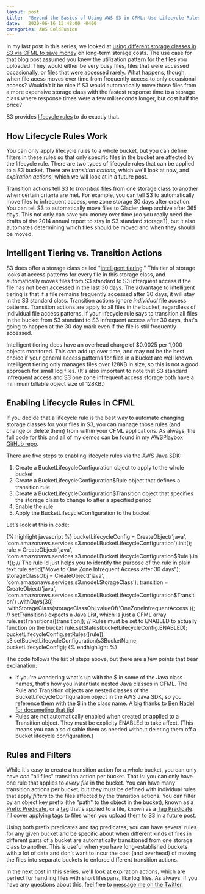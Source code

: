 ```yaml
---
layout: post
title:  "Beyond the Basics of Using AWS S3 in CFML: Use Lifecycle Rules to Move Files Into Different Storage Classes"
date:   2020-06-16 13:48:00 -0400
categories: AWS ColdFusion
---
```


In my last post in this series, we looked at [using different storage classes in S3 via CFML to save money](https://brianklaas.net/aws/coldfusion/2020/06/02/Beyond-Basics-S3-Storage-Classes.html) on long-term storage costs. The use case for that blog post assumed you knew the utilization pattern for the files you uploaded. They would either be very busy files, files that were accessed occasionally, or files that were accessed rarely. What happens, though, when file acess moves over time from frequently access to only occasional access? Wouldn't it be nice if S3 would automatically move those files from a more expensive storage class with the fastest response time to a storage class where response times were a few miliseconds longer, but cost half the price?

S3 provides [lifecycle rules](https://docs.aws.amazon.com/AmazonS3/latest/dev/object-lifecycle-mgmt.html) to do exactly that.

## How Lifecycle Rules Work

You can only apply lifecycle rules to a whole bucket, but you can define filters in these rules so that only specific files in the bucket are affected by the lifecycle rule. There are two types of lifecycle rules that can be applied to a S3 bucket. There are <em>transition actions</em>, which we'll look at now, and <em>expiration actions</em>, which we will look at in a future post.

Transition actions tell S3 to <em>transition</em> files from one storage class to another when certain criteria are met. For example, you can tell S3 to automatically move files to infrequent access, one zone storage 30 days after creation. You can tell S3 to automatically move files to Glacier deep archive after 365 days. This not only can save you money over time (do you really need the drafts of the 2014 annual report to stay in S3 standard storage?), but it also automates determining which files should be moved and when they should be moved.

## Intelligent Tiering vs. Transition Actions

S3 does offer a storage class called "[intelligent tiering](https://aws.amazon.com/s3/storage-classes/#Unknown_or_changing_access)." This tier of storage looks at access patterns for every file in this storage class, and automatically moves files from S3 standard to S3 infrequent access if the file has not been accessed in the last 30 days. The advantage to intelligent tiering is that if a file remains frequently accessed after 30 days, it will stay in the S3 standard class. Transition actions ignore _individual_ file access patterns. Transition actions are apply to all files in the bucket, regardless of individual file access patterns. If your lifecycle rule says to transition all files in the bucket from S3 standard to S3 infrequent access after 30 days, that's going to happen at the 30 day mark even if the file is still frequently accessed.

Intelligent tiering does have an overhead charge of $0.0025 per 1,000 objects monitored. This can add up over time, and may not be the best choice if your general access patterns for files in a bucket are well known. Intelligent tiering only manages files over 128KB in size, so this is not a good approach for small log files. (It's also important to note that S3 standard infrequent access and S3 one zone infrequent access storage both have a minimum billable object size of 128KB.)

## Enabling Lifecycle Rules in CFML

If you decide that a lifecycle rule is the best way to automate changing storage classes for your files in S3, you can manage those rules (and change or delete them) from within your CFML applications. As always, the full code for this and all of my demos can be found in my [AWSPlaybox GitHub repo](https://github.com/brianklaas/awsPlaybox).

There are five steps to enabling lifecycle rules via the AWS Java SDK:

1. Create a BucketLifecycleConfiguration object to apply to the whole bucket
2. Create a BucketLifecycleConfiguration$Rule object that defines a transition rule
3. Create a BucketLifecycleConfiguration$Transition object that specifies the storage class to change to after a specified period
4. Enable the rule
5. Apply the BucketLifecycleConfiguration to the bucket

Let's look at this in code:

{% highlight javascript %}
bucketLifecycleConfig = CreateObject('java', 'com.amazonaws.services.s3.model.BucketLifecycleConfiguration').init();
rule = CreateObject('java', 'com.amazonaws.services.s3.model.BucketLifecycleConfiguration$Rule').init();
// The rule Id just helps you to identify the purpose of the rule in plain text
rule.setId("Move to One Zone Infrequent Access after 30 days");
storageClassObj = CreateObject('java', 'com.amazonaws.services.s3.model.StorageClass');
transition = CreateObject('java', 'com.amazonaws.services.s3.model.BucketLifecycleConfiguration$Transition')
    .withDays(30)
    .withStorageClass(storageClassObj.valueOf('OneZoneInfrequentAccess'));
// setTransitions expects a Java List, which is just a CFML array
rule.setTransitions([transition]);
// Rules must be set to ENABLED to actually function on the bucket
rule.setStatus(bucketLifecycleConfig.ENABLED);
bucketLifecycleConfig.setRules([rule]);
s3.setBucketLifecycleConfiguration(s3BucketName, bucketLifecycleConfig);
{% endhighlight %}

The code follows the list of steps above, but there are a few points that bear explanation:

- If you're wondering what's up with the $ in some of the Java class names, that's how you instantiate nested Java classes in CFML. The Rule and Transition objects are nested classes of the BucketLifecycleConfiguration object in the AWS Java SDK, so you reference them with the $ in the class name. A big thanks to [Ben Nadel for documeting that tip](https://www.bennadel.com/blog/1370-ask-ben-instantiating-nested-java-classes-in-coldfusion.htm)!
- Rules are not automatically enabled when created or applied to a Transition object. They must be explicity ENABLEd to take affect. (This means you can also disable them as needed without deleting them off a bucket lifecycle configuration.)

## Rules and Filters

While it's easy to create a transition action for a whole bucket, you can only have _one_ "all files" transition action per bucket. That is: you can only have one rule that applies to <em>every file</em> in the bucket. You can have many transition actions per bucket, but they must be defined with individual rules that apply <em>filters</em> to the files affected by the transition actions. You can filter by an object key prefix (the "path" to the object in the bucket), known as a [Prefix Predicate](https://docs.aws.amazon.com/AWSJavaSDK/latest/javadoc/com/amazonaws/services/s3/model/lifecycle/LifecyclePrefixPredicate.html), or a [tag](https://docs.aws.amazon.com/AmazonS3/latest/dev/object-tagging.html) that's applied to a file, known as a [Tag Predicate](https://docs.aws.amazon.com/AWSJavaSDK/latest/javadoc/com/amazonaws/services/s3/model/lifecycle/LifecycleTagPredicate.html). I'll cover applying tags to files when you upload them to S3 in a future post.

Using both prefix predicates and tag predicates, you can have several rules for any given bucket and be specific about when different kinds of files in different parts of a bucket are automatically transitioned from one storage class to another. This is useful when you have long-established buckets with a lot of data and don't want to incur the cost (and overhead) of moving the files into separate buckets to enforce different transition actions.

In the next post in this series, we'll look at expiration actions, which are perfect for handling files with short lifespans, like log files. As always, if you have any questions about this, feel free to [message me on the Twitter](https://twitter.com/brian_klaas).